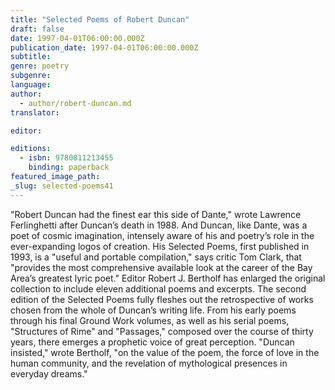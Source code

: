 ```yaml
---
title: "Selected Poems of Robert Duncan"
draft: false
date: 1997-04-01T06:00:00.000Z
publication_date: 1997-04-01T06:00:00.000Z
subtitle:
genre: poetry
subgenre:
language:
author:
  - author/robert-duncan.md
translator:

editor:

editions:
  - isbn: 9780811213455
    binding: paperback
featured_image_path:
_slug: selected-poems41
---
```


"Robert Duncan had the finest ear this side of Dante," wrote Lawrence Ferlinghetti after Duncan’s death in 1988. And Duncan, like Dante, was a poet of cosmic imagination, intensely aware of his and poetry’s role in the ever-expanding logos of creation. His Selected Poems, first published in 1993, is a "useful and portable compilation," says critic Tom Clark, that "provides the most comprehensive available look at the career of the Bay Area’s greatest lyric poet." Editor Robert J. Bertholf has enlarged the original collection to include eleven additional poems and excerpts. The second edition of the Selected Poems fully fleshes out the retrospective of works chosen from the whole of Duncan’s writing life. From his early poems through his final Ground Work volumes, as well as his serial poems, "Structures of Rime" and "Passages," composed over the course of thirty years, there emerges a prophetic voice of great perception. "Duncan insisted," wrote Bertholf, "on the value of the poem, the force of love in the human community, and the revelation of mythological presences in everyday dreams."

